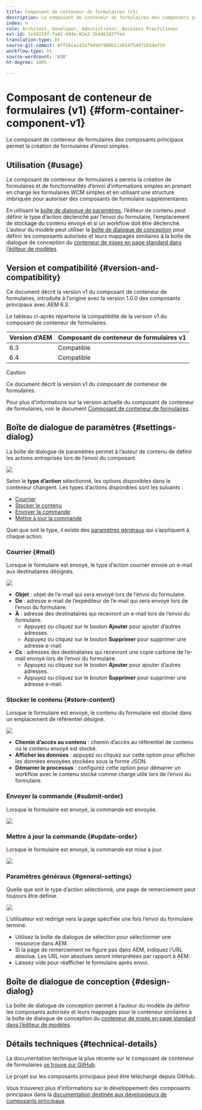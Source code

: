 ```yaml
---
title: Composant de conteneur de formulaires (v1)
description: Le composant de conteneur de formulaires des composants principaux permet la création de formulaires d’envoi simples.
index: n
role: Architect, Developer, Administrator, Business Practitioner
exl-id: 1e34219f-fa82-494e-82e2-1b4d63d37fea
translation-type: ht
source-git-commit: 8ff36ca143af9496f988b1ca65475497181def1d
workflow-type: ht
source-wordcount: '638'
ht-degree: 100%

---
```


# Composant de conteneur de formulaires (v1) {#form-container-component-v1}

Le composant de conteneur de formulaires des composants principaux permet la création de formulaires d’envoi simples.

## Utilisation {#usage}

Le composant de conteneur de formulaires a permis la création de formulaires et de fonctionnalités d’envoi d’informations simples en prenant en charge les formulaires WCM simples et en utilisant une structure imbriquée pour autoriser des composants de formulaire supplémentaires.

En utilisant la [boîte de dialogue de paramètres](#settings-dialog), l’éditeur de contenu peut définir le type d’action déclenché par l’envoi du formulaire, l’emplacement de stockage du contenu envoyé et si un workflow doit être déclenché. L’auteur du modèle peut utiliser la [boîte de dialogue de conception](#design-dialog) pour définir les composants autorisés et leurs mappages similaires à la boîte de dialogue de conception du [conteneur de mises en page standard dans l’éditeur de modèles](https://helpx.adobe.com/fr/experience-manager/6-4/sites/authoring/using/templates.html).

## Version et compatibilité {#version-and-compatibility}

Ce document décrit la version v1 du composant de conteneur de formulaires, introduite à l’origine avec la version 1.0.0 des composants principaux avec AEM 6.3.

Le tableau ci-après répertorie la compatibilité de la version v1 du composant de conteneur de formulaires.

| Version d’AEM | Composant de conteneur de formulaires v1 |
|--- |--- |
| 6.3 | Compatible |
| 6.4 | Compatible |

>[!CAUTION]
>
>Ce document décrit la version v1 du composant de conteneur de formulaires.
>
>Pour plus d’informations sur la version actuelle du composant de conteneur de formulaires, voir le document [Composant de conteneur de formulaires](/help/components/forms/form-container.md).

## Boîte de dialogue de paramètres {#settings-dialog}

La boîte de dialogue de paramètres permet à l’auteur de contenu de définir les actions entreprises lors de l’envoi du composant.

![](/help/assets/chlimage_1.png)

Selon le **type d’action** sélectionné, les options disponibles dans le conteneur changent. Les types d’actions disponibles sont les suivants :

* [Courrier](#mail)
* [Stocker le contenu](#store-content)
* [Envoyer la commande](#submit-order)
* [Mettre à jour la commande](#update-order)

Quel que soit le type, il existe des [paramètres généraux](#general-settings) qui s’appliquent à chaque action.

### Courrier {#mail}

Lorsque le formulaire est envoyé, le type d’action courrier envoie un e-mail aux destinataires désignés.

![](/help/assets/chlimage_1-1.png)

* **Objet** : objet de l’e-mail qui sera envoyé lors de l’envoi du formulaire.
* **De** : adresse e-mail de l’expéditeur de l’e-mail qui sera envoyé lors de l’envoi du formulaire.
* **À** : adresse des destinataires qui recevront un e-mail lors de l’envoi du formulaire.
   * Appuyez ou cliquez sur le bouton **Ajouter** pour ajouter d’autres adresses.
   * Appuyez ou cliquez sur le bouton **Supprimer** pour supprimer une adresse e-mail.
* **Cc** : adresses des destinataires qui recevront une copie carbone de l’e-mail envoyé lors de l’envoi du formulaire.
   * Appuyez ou cliquez sur le bouton **Ajouter** pour ajouter d’autres adresses.
   * Appuyez ou cliquez sur le bouton **Supprimer** pour supprimer une adresse e-mail.

### Stocker le contenu {#store-content}

Lorsque le formulaire est envoyé, le contenu du formulaire est stocké dans un emplacement de référentiel désigné.

![](/help/assets/chlimage_1-2.png)

* **Chemin d’accès au contenu** : chemin d’accès au référentiel de contenu où le contenu envoyé est stocké.
* **Afficher les données** : appuyez ou cliquez sur cette option pour afficher les données envoyées stockées sous la forme JSON.
* **Démarrer le processus** : configurez cette option pour démarrer un workflow avec le contenu stocké comme charge utile lors de l’envoi du formulaire.

### Envoyer la commande {#submit-order}

Lorsque le formulaire est envoyé, la commande est envoyée.

![](/help/assets/chlimage_1-3.png)

### Mettre à jour la commande {#update-order}

Lorsque le formulaire est envoyé, la commande est mise à jour.

![](/help/assets/chlimage_1-4.png)

### Paramètres généraux {#general-settings}

Quelle que soit le type d’action sélectionné, une page de remerciement peut toujours être définie.

![](/help/assets/chlimage_1-5.png)

L’utilisateur est redirigé vers la page spécifiée une fois l’envoi du formulaire terminé.

* Utilisez la boîte de dialogue de sélection pour sélectionner une ressource dans AEM.
* Si la page de remerciement ne figure pas dans AEM, indiquez l’URL absolue. Les URL non absolues seront interprétées par rapport à AEM.
* Laissez vide pour réafficher le formulaire après envoi.

## Boîte de dialogue de conception {#design-dialog}

La boîte de dialogue de conception permet à l’auteur du modèle de définir les composants autorisés et leurs mappages pour le conteneur similaires à la boîte de dialogue de conception du [conteneur de mises en page standard dans l’éditeur de modèles](https://helpx.adobe.com/fr/experience-manager/6-4/sites/authoring/using/templates.html#main-pars_title_1754153843).

## Détails techniques {#technical-details}

La documentation technique la plus récente sur le composant de conteneur de formulaires [se trouve sur GitHub](https://github.com/adobe/aem-core-wcm-components/tree/master/content/src/content/jcr_root/apps/core/wcm/components/form/container/v1/container).

Le projet sur les composants principaux peut être téléchargé depuis GitHub.

Vous trouverez plus d’informations sur le développement des composants principaux dans la [documentation destinée aux développeurs de composants principaux](/help/developing/overview.md).
